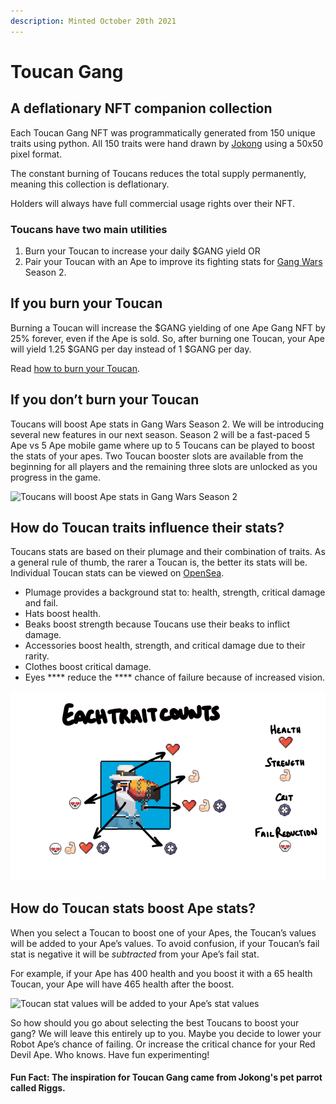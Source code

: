 ```yaml
---
description: Minted October 20th 2021
---
```


# Toucan Gang

## A deflationary NFT companion collection

Each Toucan Gang NFT was programmatically generated from 150 unique traits using python. All 150 traits were hand drawn by [Jokong](../about-us/founders.md) using a 50x50 pixel format.

The constant burning of Toucans reduces the total supply permanently, meaning this collection is deflationary.

Holders will always have full commercial usage rights over their NFT.

### Toucans have two main utilities

1. Burn your Toucan to increase your daily $GANG yield OR
2. Pair your Toucan with an Ape to improve its fighting stats for [Gang Wars](../play-to-earn-games/gang-wars.md) Season 2.

## If you burn your Toucan <a href="#400b" id="400b"></a>

Burning a Toucan will increase the $GANG yielding of one Ape Gang NFT by 25% forever, even if the Ape is sold. So, after burning one Toucan, your Ape will yield 1.25 $GANG per day instead of 1 $GANG per day.

Read [how to burn your Toucan](../faqs/how-do-i-burn-my-toucans.md).

## If you don’t burn your Toucan <a href="#ee0f" id="ee0f"></a>

Toucans will boost Ape stats in Gang Wars Season 2. We will be introducing several new features in our next season. Season 2 will be a fast-paced 5 Ape vs 5 Ape mobile game where up to 5 Toucans can be played to boost the stats of your apes. Two Toucan booster slots are available from the beginning for all players and the remaining three slots are unlocked as you progress in the game.

![Toucans will boost Ape stats in Gang Wars Season 2](../.gitbook/assets/1\_S9LQiOdrgtxr1y2GMpXAzw.png)

## How do Toucan traits influence their stats? <a href="#ef97" id="ef97"></a>

Toucans stats are based on their plumage and their combination of traits. As a general rule of thumb, the rarer a Toucan is, the better its stats will be. Individual Toucan stats can be viewed on [OpenSea](https://opensea.io/collection/toucan-gang).

* Plumage provides a background stat to: health, strength, critical damage and fail.
* Hats boost health.
* Beaks boost strength because Toucans use their beaks to inflict damage.
* Accessories boost health, strength, and critical damage due to their rarity.
* Clothes boost critical damage.
* Eyes **** reduce the **** chance of failure because of increased vision.

![Get to know your Toucan's strengths](../.gitbook/assets/eachtraitcounts.png)

## How do Toucan stats boost Ape stats? <a href="#34e7" id="34e7"></a>

When you select a Toucan to boost one of your Apes, the Toucan’s values will be added to your Ape’s values. To avoid confusion, if your Toucan’s fail stat is negative it will be _subtracted_ from your Ape’s fail stat.

For example, if your Ape has 400 health and you boost it with a 65 health Toucan, your Ape will have 465 health after the boost.

![Toucan stat values will be added to your Ape’s stat values](../.gitbook/assets/0\_ZmItix3A4B6XavNH.png)

So how should you go about selecting the best Toucans to boost your gang? We will leave this entirely up to you. Maybe you decide to lower your Robot Ape’s chance of failing. Or increase the critical chance for your Red Devil Ape. Who knows. Have fun experimenting!

#### Fun Fact: The inspiration for Toucan Gang came from Jokong's pet parrot called Riggs.
